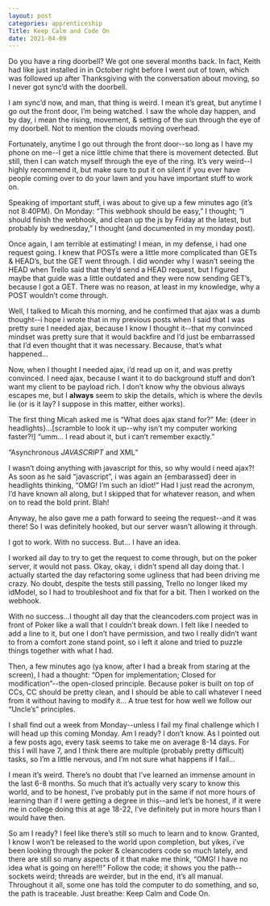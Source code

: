 ```yaml
---
layout: post 
categories: apprenticeship
Title: Keep Calm and Code On
date: 2021-04-09
---
```


Do you have a ring doorbell?  We got one several months back.  In fact, Keith had like just installed in in October right before I went out of town, which was followed up after Thanksgiving with the conversation about moving, so I never got sync’d with the doorbell.

I am sync’d now, and man, that thing is weird.  I mean it’s great, but anytime I go out the front door, I’m being watched.  I saw the whole day happen, and by day, i mean the rising, movement, & setting of the sun through the eye of my doorbell.  Not to mention the clouds moving overhead.  

Fortunately, anytime I go out through the front door--so long as I have my phone on me--I get a nice little chime that there is movement detected.  But still, then I can watch myself through the eye of the ring.  It’s very weird--I highly recommend it, but make sure to put it on silent if you ever have people coming over to do your lawn and you have important stuff to work on.  

Speaking of important stuff, i was about to give up a few minutes ago (it’s not 8:40PM).  On Monday: “This webhook should be easy,” I thought; “I should finish the webhook, and clean up the js by Friday at the latest, but probably by wednesday,” I thought (and documented in my monday post).

Once again, I am terrible at estimating!  I mean, in my defense, i had one request going.  I knew that POSTs were a little more complicated than GETs & HEAD’s, but the GET went through.  I did wonder why I wasn’t seeing the HEAD when Trello said that they’d send a HEAD request, but I figured maybe that guide was a little outdated and they were now sending GET’s, because I got a GET.  There was no reason, at least in my knowledge, why a POST wouldn’t come through.

Well, I talked to Micah this morning, and he confirmed that ajax was a dumb thought--i hope i wrote that in my previous posts when I said that I was pretty sure I needed ajax, because I know I thought it--that my convinced mindset was pretty sure that it would backfire and I’d just be embarrassed that I’d even thought that it was necessary.  Because, that’s what happened…

Now, when I thought I needed ajax, i’d read up on it, and was pretty convinced.  I need ajax, because I want it to do background stuff and don’t want my client to be payload rich.  I don’t know why the obvious always escapes me, but I **always** seem to skip the details, which is where the devils lie (or is it lay?  I suppose in this matter, either works).   

The first thing Micah asked me is “What does ajax stand for?”  Me: {deer in headlights}...[scramble to look it up--why isn’t my computer working faster?!] “umm… I read about it, but i can’t remember exactly.”

“Asynchronous *JAVASCRIPT* and XML”  

  I wasn’t doing anything with javascript for this, so why would i need ajax?!  As soon as he said “javascript”, i was again an {embarassed} deer in headlights thinking, “OMG! I’m such an idiot!”  Had I just read the acronym, I’d have known all along, but I skipped that for whatever reason, and when on to read the bold print.  Blah!

Anyway, he also gave me a path forward to seeing the request--and it was there!  So I was definitely hooked, but our server wasn’t allowing it through.

I got to work.  With no success.  But… I have an idea.  

I worked all day to try to get the request to come through, but on the poker server, it would not pass.  Okay, okay, i didn’t spend all day doing that.  I actually started the day refactoring some ugliness that had been driving me crazy.  No doubt, despite the tests still passing, Trello no longer liked my idModel, so I had to troubleshoot and fix that for a bit. Then I worked on the webhook.

With no success…I thought all day that the cleancoders.com project was in front of Poker like a wall that I couldn’t break down.  I felt like I needed to add a line to it, but one I don’t have permission, and two I really didn’t want to from a comfort zone stand point, so i left it alone and tried to puzzle things together with what I had.

Then, a few minutes ago (ya know, after I had a break from staring at the screen), I had a thought:  “Open for implementation; Closed for modification”--the open-closed principle.  Because poker is built on top of CCs, CC should be pretty clean, and I should be able to call whatever I need from it without having to modify it…  A true test for how well we follow our “Uncle’s” principles. 

I shall find out a week from Monday--unless I fail my final challenge which I will head up this coming Monday.   Am I ready?  I don’t know.  As I pointed out a few posts ago, every task seems to take me on average 8-14 days.  For this I will have 7, and I think there are multiple (probably pretty difficult) tasks, so I’m a little nervous, and I’m not sure what happens if I fail…

I mean it’s weird.  There’s no doubt that I’ve learned an immense amount in the last 6-8 months.  So much that it’s actually very scary to know this world, and to be honest, I’ve probably put in the same if not more hours of learning than if I were getting a degree in this--and let’s be honest, if it were me in college doing this at age 18-22, I’ve definitely put in more hours than I would have then.  

So am I ready?  I feel like there’s still so much to learn and to know.  Granted, I know I won’t be released to the world upon completion, but yikes, i’ve been looking through the poker & cleancoders code so much lately, and there are still so many aspects of it that make me think, “OMG! I have no idea what is going on here!!!”  Follow the code; it shows you the path--sockets weird; threads are weirder, but in the end, it’s all manual.  Throughout it all, some one has told the computer to do something, and so, the path is traceable.  Just breathe: Keep Calm and Code On.

